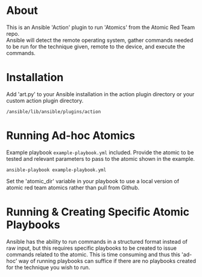 # About

This is an Ansible 'Action' plugin to run 'Atomics' from the Atomic Red Team repo.  
Ansible will detect the remote operating system, gather commands needed to be run 
for the technique given, remote to the device, and execute the commands.

# Installation

Add 'art.py' to your Ansible installation in the action plugin directory or 
your custom action plugin directory.

```
/ansible/lib/ansible/plugins/action
```

# Running Ad-hoc Atomics

Example playbook `example-playbook.yml` included. Provide the atomic to be tested and 
relevant parameters to pass to the atomic shown in the example.

```
ansible-playbook example-playbook.yml
```

Set the 'atomic_dir' variable in your playbook to use a local version of
atomic red team atomics rather than pull from Github.

# Running & Creating Specific Atomic Playbooks

Ansible has the ability to run commands in a structured format instead of raw input, 
but this requires specific playbooks to be created to issue commands related to
the atomic.  This is time consuming and thus this 'ad-hoc' way of running playbooks
can suffice if there are no playbooks created for the technique you wish
to run.
